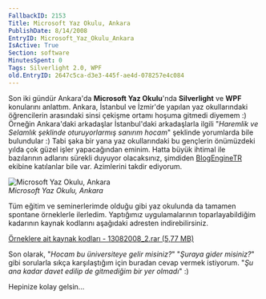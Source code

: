 ```yaml
---
FallbackID: 2153
Title: Microsoft Yaz Okulu, Ankara
PublishDate: 8/14/2008
EntryID: Microsoft_Yaz_Okulu_Ankara
IsActive: True
Section: software
MinutesSpent: 0
Tags: Silverlight 2.0, WPF
old.EntryID: 2647c5ca-d3e3-445f-ae4d-078257e4c084
---
```

Son iki gündür Ankara'da **Microsoft Yaz Okulu**'nda **Silverlight** ve
**WPF** konularını anlattım. Ankara, İstanbul ve İzmir'de yapılan yaz
okullarındaki öğrencilerin arasındaki sinsi çekişme ortamı hoşuma
gitmedi diyemem :) Örneğin Ankara'daki arkadaşlar İstanbul'daki
arkadaşlarla ilgili "*Haremlik ve Selamlık şeklinde oturuyorlarmış
sanırım hocam*" şeklinde yorumlarda bile bulundular :) Tabi şaka bir
yana yaz okullarındaki bu gençlerin önümüzdeki yılda çok güzel işler
yapacağından eminim. Hatta büyük ihtimal ile bazılarının adlarını
sürekli duyuyor olacaksınız, şimdiden
[BlogEngineTR](http://www.blogenginetr.com/) ekibine katılanlar bile
var. Azimlerini takdir ediyorum.

![Microsoft Yaz Okulu,
Ankara](http://cdn.daron.yondem.com/assets/2153/13082008_1.jpg)\
*Microsoft Yaz Okulu, Ankara*

Tüm eğitim ve seminerlerimde olduğu gibi yaz okulunda da tamamen
spontane örneklerle ilerledim. Yaptığımız uygulamalarının
toparlayabildiğim kadarının kaynak kodlarını aşağıdaki adresten
indirebilirsiniz.

[Örneklere ait kaynak kodları - 13082008\_2.rar (5,77
MB)](http://cdn.daron.yondem.com/assets/2153/13082008_2.rar)

Son olarak, "*Hocam bu üniversiteye gelir misiniz?*" "*Şuraya gider
misiniz?*" gibi sorularla sıkça karşılaştığım için buradan cevap vermek
istiyorum. "*Şu ana kadar davet edilip de gitmediğim bir yer olmadı*" :)

Hepinize kolay gelsin...


